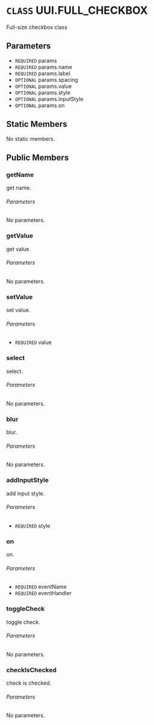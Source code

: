 # `CLASS` UUI.FULL_CHECKBOX
Full-size checkbox class

## Parameters
* `REQUIRED` params 
* `REQUIRED` params.name 
* `REQUIRED` params.label 
* `OPTIONAL` params.spacing 
* `OPTIONAL` params.value 
* `OPTIONAL` params.style 
* `OPTIONAL` params.inputStyle 
* `OPTIONAL` params.on 

## Static Members
No static members.

## Public Members

### getName
get name.
###### Parameters
No parameters.

### getValue
get value.
###### Parameters
No parameters.

### setValue
set value.
###### Parameters
* `REQUIRED` value

### select
select.
###### Parameters
No parameters.

### blur
blur.
###### Parameters
No parameters.

### addInputStyle
add input style.
###### Parameters
* `REQUIRED` style

### on
on.
###### Parameters
* `REQUIRED` eventName
* `REQUIRED` eventHandler

### toggleCheck
toggle check.
###### Parameters
No parameters.

### checkIsChecked
check is checked.
###### Parameters
No parameters.
